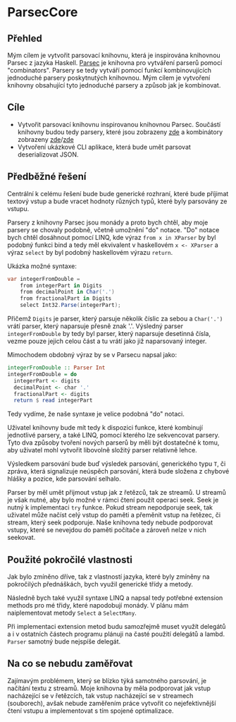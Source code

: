 # ParsecCore

## Přehled

Mým cílem je vytvořit parsovací knihovnu, která je inspirována knihovnou Parsec z jazyka Haskell. [Parsec](https://hackage.haskell.org/package/parsec) je knihovna pro vytváření parserů pomocí "combinators". Parsery se tedy vytváří pomocí funkcí kombinovujících jednoduché parsery poskytnutých knihovnou. Mým cílem je vytvoření knihovny obsahující tyto jednoduché parsery a způsob jak je kombinovat.

## Cíle

- Vytvořit parsovací knihovnu inspirovanou knihovnou Parsec. Součástí knihovny budou tedy parsery, které jsou zobrazeny [zde](https://hackage.haskell.org/package/parsec-3.1.15.1/docs/Text-Parsec-Char.html) a kombinátory zobrazeny [zde](https://hackage.haskell.org/package/parsec-3.1.15.1/docs/Text-Parsec-Combinator.html)/[zde](https://hackage.haskell.org/package/parsec-3.1.15.1/docs/Text-Parsec.html#g:2)
- Vytvoření ukázkové CLI aplikace, která bude umět parsovat deserializovat JSON.

## Předběžné řešení

Centrální k celému řešení bude bude generické rozhraní, které bude příjimat textový vstup a bude vracet hodnoty různých typů, které byly parsovány ze vstupu.

Parsery z knihovny Parsec jsou monády a proto bych chtěl, aby moje parsery se chovaly podobně, včetně umožnění "do" notace. "Do" notace bych chtěl dosáhnout pomocí LINQ, kde výraz `from x in XParser` by byl podobný funkci bind a tedy měl ekvivalent v haskellovém `x <- XParser` a výraz `select` by byl podobný haskellovém výrazu `return`.

Ukázka možné syntaxe:

```csharp
var integerFromDouble = 
    from integerPart in Digits
    from decimalPoint in Char('.')
    from fractionalPart in Digits
    select Int32.Parse(integerPart);
```

Přičemž `Digits` je parser, který parsuje několik číslic za sebou a `Char('.')` vrátí parser, který naparsuje přesně znak '.'. Výsledný parser `integerFromDouble` by tedy byl parser, který naparsuje desetinná čísla, vezme pouze jejich celou část a tu vrátí jako již naparsovaný integer.

Mimochodem obdobný výraz by se v Parsecu napsal jako:

```haskell
integerFromDouble :: Parser Int
integerFromDouble = do
  integerPart <- digits
  decimalPoint <- char '.'
  fractionalPart <- digits
  return $ read integerPart
```

Tedy vydíme, že naše syntaxe je velice podobná "do" notaci.

Uživatel knihovny bude mít tedy k dispozici funkce, které kombinují jednotlivé parsery, a také LINQ, pomocí kterého lze sekvencovat parsery. Tyto dva způsoby tvoření nových parserů by měli být dostatečné k tomu, aby uživatel mohl vytvořit libovolně složitý parser relativně lehce.

Výsledkem parsování bude buď výsledek parsování, generického typu `T`, či zpráva, která signalizuje neúspěch parsování, která bude složena z chybové hlášky a pozice, kde parsování selhalo.

Parser by měl umět přijmout vstup jak z řetězců, tak ze streamů. U streamů je však nutné, aby bylo možné v rámci čtení použít operaci seek. Seek je nutný k implementaci `try` funkce. Pokud stream nepodporuje seek, tak uživatel může načíst celý vstup do paměti a přeměnit vstup na řetězec, či stream, který seek podporuje. Naše knihovna tedy nebude podporovat vstupy, které se nevejdou do paměti počítače a zároveň nelze v nich seekovat.

## Použité pokročilé vlastnosti

Jak bylo zmíněno dříve, tak z vlastností jazyka, které byly zmíněny na pokročilých přednáškách, bych využil generické třídy a metody.

Následně bych také využil syntaxe LINQ a napsal tedy potřebné extension methods pro mé třidy, které napodobují monády. V plánu mám naiplementovat metody `Select` a `SelectMany`.

Při implementaci extension metod budu samozřejmě muset využít delegátů a i v ostatních částech programu plánuji na časté použití delegátů a lambd. `Parser` samotný bude nejspíše delegát.

## Na co se nebudu zaměřovat

Zajímavým problémem, který se blízko týká samotného parsování, je načítání textu z streamů. Moje knihovna by měla podporovat jak vstup nacházející se v řetězcích, tak vstup nacházející se v streamech (souborech), avšak nebude zaměřením práce vytvořit co nejefektivnější čtení vstupu a implementovat s tím spojené optimalizace.
